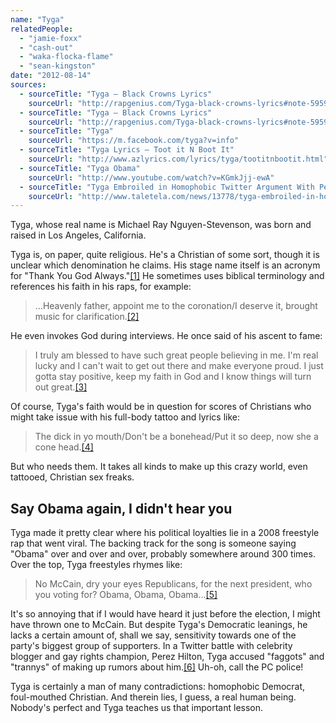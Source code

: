 ```yaml
---
name: "Tyga"
relatedPeople:
  - "jamie-foxx"
  - "cash-out"
  - "waka-flocka-flame"
  - "sean-kingston"
date: "2012-08-14"
sources:
  - sourceTitle: "Tyga – Black Crowns Lyrics"
    sourceUrl: "http://rapgenius.com/Tyga-black-crowns-lyrics#note-595946"
  - sourceTitle: "Tyga – Black Crowns Lyrics"
    sourceUrl: "http://rapgenius.com/Tyga-black-crowns-lyrics#note-595946"
  - sourceTitle: "Tyga"
    sourceUrl: "https://m.facebook.com/tyga?v=info"
  - sourceTitle: "Tyga Lyrics – Toot it N Boot It"
    sourceUrl: "http://www.azlyrics.com/lyrics/tyga/tootitnbootit.html"
  - sourceTitle: "Tyga Obama"
    sourceUrl: "http://www.youtube.com/watch?v=KGmkJjj-ewA"
  - sourceTitle: "Tyga Embroiled in Homophobic Twitter Argument With Perez Hilton Over Gunpoint Scandal"
    sourceUrl: "http://www.taletela.com/news/13778/tyga-embroiled-in-homophobic-twitter-argument-with-perez-hilton-over-gunpoint-scandal"
---
```


Tyga, whose real name is Michael Ray Nguyen-Stevenson, was born and raised in Los Angeles, California.

Tyga is, on paper, quite religious. He's a Christian of some sort, though it is unclear which denomination he claims. His stage name itself is an acronym for "Thank You God Always."<a class="source-citation" href="http://rapgenius.com/Tyga-black-crowns-lyrics#note-595946" title="Tyga – Black Crowns Lyrics">[1]</a> He sometimes uses biblical terminology and references his faith in his raps, for example:

>…Heavenly father, appoint me to the coronation/I deserve it, brought music for clarification.<a class="source-citation" href="http://rapgenius.com/Tyga-black-crowns-lyrics#note-595946" title="Tyga – Black Crowns Lyrics">[2]</a>

He even invokes God during interviews. He once said of his ascent to fame:

>I truly am blessed to have such great people believing in me. I'm real lucky and I can't wait to get out there and make everyone proud. I just gotta stay positive, keep my faith in God and I know things will turn out great.<a class="source-citation" href="https://m.facebook.com/tyga?v=info" title="Tyga">[3]</a>

Of course, Tyga's faith would be in question for scores of Christians who might take issue with his full-body tattoo and lyrics like:

>The dick in yo mouth/Don't be a bonehead/Put it so deep, now she a cone head.<a class="source-citation" href="http://www.azlyrics.com/lyrics/tyga/tootitnbootit.html" title="Tyga Lyrics – Toot it N Boot It">[4]</a>

But who needs them. It takes all kinds to make up this crazy world, even tattooed, Christian sex freaks.


## Say Obama again, I didn't hear you

Tyga made it pretty clear where his political loyalties lie in a 2008 freestyle rap that went viral. The backing track for the song is someone saying "Obama" over and over and over, probably somewhere around 300 times. Over the top, Tyga freestyles rhymes like:

>No McCain, dry your eyes Republicans, for the next president, who you voting for? Obama, Obama, Obama…<a class="source-citation" href="http://www.youtube.com/watch?v=KGmkJjj-ewA" title="Tyga Obama">[5]</a>

It's so annoying that if I would have heard it just before the election, I might have thrown one to McCain. But despite Tyga's Democratic leanings, he lacks a certain amount of, shall we say, sensitivity towards one of the party's biggest group of supporters. In a Twitter battle with celebrity blogger and gay rights champion, Perez Hilton, Tyga accused "faggots" and "trannys" of making up rumors about him.<a class="source-citation" href="http://www.taletela.com/news/13778/tyga-embroiled-in-homophobic-twitter-argument-with-perez-hilton-over-gunpoint-scandal" title="Tyga Embroiled in Homophobic Twitter Argument With Perez Hilton Over Gunpoint Scandal">[6]</a> Uh-oh, call the PC police!

Tyga is certainly a man of many contradictions: homophobic Democrat, foul-mouthed Christian. And therein lies, I guess, a real human being. Nobody's perfect and Tyga teaches us that important lesson.